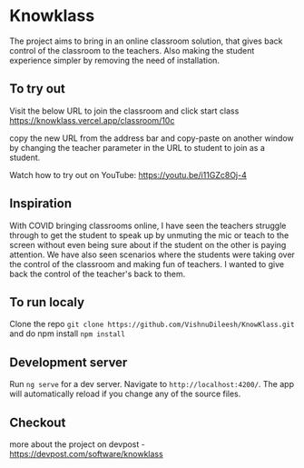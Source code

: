 # Knowklass

The project aims to bring in an online classroom solution, that gives back control of the classroom to the teachers. Also making the student experience simpler by removing the need of installation.

## To try out

Visit the below URL to join the classroom and click start class
https://knowklass.vercel.app/classroom/10c

copy the new URL from the address bar and copy-paste on another window by changing the teacher parameter in the URL to student to join as a student.

Watch how to try out on YouTube: https://youtu.be/i11GZc8Oj-4

## Inspiration

With COVID bringing classrooms online, I have seen the teachers struggle through to get the student to speak up by unmuting the mic or teach to the screen without even being sure about if the student on the other is paying attention. We have also seen scenarios where the students were taking over the control of the classroom and making fun of teachers. I wanted to give back the control of the teacher's back to them.


## To run localy

Clone the repo `git clone https://github.com/VishnuDileesh/KnowKlass.git` and do npm install `npm install`

## Development server

Run `ng serve` for a dev server. Navigate to `http://localhost:4200/`. The app will automatically reload if you change any of the source files.


## Checkout

more about the project on devpost - https://devpost.com/software/knowklass
